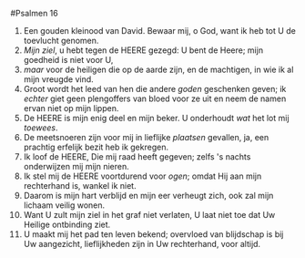 #Psalmen 16
1. Een gouden kleinood van David. Bewaar mij, o God, want ik heb tot U de toevlucht genomen. 
2. *Mijn ziel*, u hebt tegen de HEERE gezegd: U bent de Heere; mijn goedheid is niet voor U, 
3. *maar* voor de heiligen die op de aarde zijn, en de machtigen, in wie ik al mijn vreugde vind. 
4. Groot wordt het leed van hen die andere *goden* geschenken geven; ik *echter* giet geen plengoffers van bloed voor ze uit en neem de namen ervan niet op mijn lippen. 
5. De HEERE is mijn enig deel en mijn beker. U onderhoudt *wat* het lot mij *toewees*. 
6. De meetsnoeren zijn voor mij in lieflijke *plaatsen* gevallen, ja, een prachtig erfelijk bezit heb ik gekregen. 
7. Ik loof de HEERE, Die mij raad heeft gegeven; zelfs 's nachts onderwijzen mij mijn nieren. 
8. Ik stel mij de HEERE voortdurend voor *ogen*; omdat Hij aan mijn rechterhand is, wankel ik niet. 
9. Daarom is mijn hart verblijd en mijn eer verheugt zich, ook zal mijn lichaam veilig wonen. 
10. Want U zult mijn ziel in het graf niet verlaten, U laat niet toe dat Uw Heilige ontbinding ziet. 
11. U maakt mij het pad ten leven bekend; overvloed van blijdschap is bij Uw aangezicht, lieflijkheden zijn in Uw rechterhand, voor altijd.

